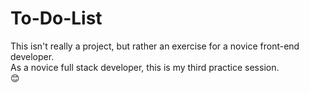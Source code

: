 # To-Do-List
This isn't really a project, but rather an exercise for a novice front-end developer.
<br>
As a novice full stack developer, this is my third practice session.
<br>
😊
